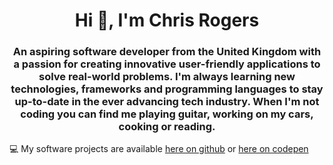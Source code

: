 <h1 align="center">Hi 👋, I'm Chris Rogers</h1>
<h3 align="center">An aspiring software developer from the United Kingdom with a passion for creating innovative user-friendly applications to solve real-world problems. I'm always learning new technologies, frameworks and programming languages to stay up-to-date in the ever advancing tech industry. When I'm not coding you can find me playing guitar, working on my cars, cooking or reading.</h3>

💻 My software projects are available [here on github](https://github.com/chrislrogers?tab=repositories) or [here on codepen](https://codepen.io/chrislrogers)

